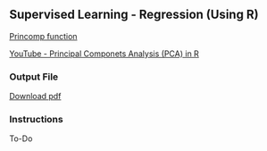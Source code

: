 ## Supervised Learning - Regression  (Using R) 

[Princomp function](https://www.rdocumentation.org/packages/stats/versions/3.5.1/topics/princomp)

[YouTube - Principal Componets Analysis (PCA) in R](https://www.youtube.com/watch?v=NLrb41ls4qo)
### Output File

[Download pdf](https://drive.google.com/file/d/1EUeFcQ2t92vzF0M53LuUomUPAoWe0Aay/view?usp=sharing)

### Instructions

To-Do